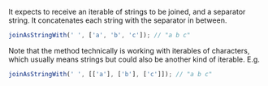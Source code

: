 It expects to receive an iterable of strings to be joined, and a separator string. It concatenates each string with the separator in between.

```js
joinAsStringWith(' ', ['a', 'b', 'c']); // "a b c"
```

Note that the method technically is working with iterables of characters, which usually means strings but could also be another kind of iterable. E.g.

```js
joinAsStringWith(' ', [['a'], ['b'], ['c']]); // "a b c"
```
